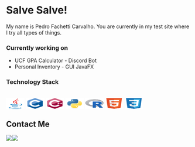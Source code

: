 # Salve Salve!

My name is Pedro Fachetti Carvalho. You are currently in my test site where I try all types of things.

### Currently working on
- UCF GPA Calculator - Discord Bot
- Personal Inventory - GUI JavaFX



### Technology Stack
<div style="display: inline_block"><br>
    <img align="center" alt="javaIcon" height="30" width="50" src="https://raw.githubusercontent.com/devicons/devicon/master/icons/java/java-original.svg">
    <img align="center" alt="cIcon" height="30" width="50" src="https://raw.githubusercontent.com/devicons/devicon/master/icons/c/c-original.svg">
    <img align="center" alt="c++Icon" height="30" width="50" src="https://raw.githubusercontent.com/devicons/devicon/master/icons/cplusplus/cplusplus-original.svg">
    <img align="center" alt="pythonIcon" height="30" width="50" src="https://raw.githubusercontent.com/devicons/devicon/master/icons/python/python-original.svg">
    <img align="center" alt="HTMLIcon" height="30" width="50" src="https://raw.githubusercontent.com/devicons/devicon/master/icons/r/r-original.svg">
    <img align="center" alt="HTMLIcon" height="30" width="50" src="https://raw.githubusercontent.com/devicons/devicon/master/icons/html5/html5-original.svg">
    <img align="center" alt="CSSIcon" height="30" width="50" src="https://raw.githubusercontent.com/devicons/devicon/master/icons/css3/css3-original.svg">
</div>

## Contact Me
<div>
 <a href="https://www.linkedin.com/in/pedro-fachetti-carvalho-70593415a" target="_blank">
    <img align="left" src="https://img.shields.io/badge/-LinkedIn-%230077B5?style=for-the-badge&logo=linkedin&logoColor=white" target="_blank"></a> 
  <a href="https://www.github.com/pedrofcarvalho" target="_blank">
    <img align="left" src="https://img.shields.io/badge/GitHub-100000?style=for-the-badge&logo=github&logoColor=white" target="_blank"></a> 
</div>
  
  
